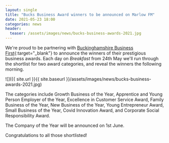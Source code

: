 ```yaml
---
layout: single
title: "Bucks Business Award winners to be announced on Marlow FM"
date: 2021-05-23 18:00
categories: news
header:
  teaser: /assets/images/news/bucks-business-awards-2021.jpg
---
```

We're proud to be partnering with [Buckinghamshire Business First](https://bbf.uk.com/){:target="_blank"} to announce the winners of their prestigious business awards. Each day on *Breakfast* from 24th May we'll run through the shortlist for two award categories, and reveal the winners the following morning. 

![]({{ site.url }}{{ site.baseurl }}/assets/images/news/bucks-business-awards-2021.jpg)

The categories include Growth Business of the Year, Apprentice and Young Person Employer of the Year, Excellence in Customer Service Award, Family Business of the Year, New Business of the Year, Young Entrepreneur Award, Small Business of the Year, Covid Innovation Award, and Corporate Social Responsibility Award. 

The Company of the Year will be announced on 1st June. 

Congratulations to all those shortlisted! 